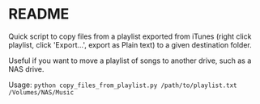 README
======

Quick script to copy files from a playlist exported from iTunes (right click playlist, click 'Export...', export as Plain text) to a given destination folder.

Useful if you want to move a playlist of songs to another drive, such as a NAS drive.

Usage: `python copy_files_from_playlist.py /path/to/playlist.txt /Volumes/NAS/Music`

